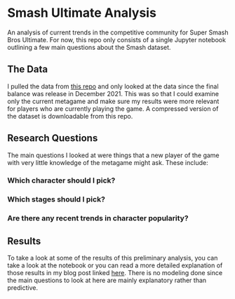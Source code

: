 # Smash Ultimate Analysis
An analysis of current trends in the competitive community for Super Smash Bros Ultimate. For now, this repo only consists of a single Jupyter notebook outlining a few main questions about the Smash dataset.
## The Data
I pulled the data from [this repo](https://github.com/smashdata/ThePlayerDatabase) and only looked at the data since the final balance was release in December 2021. This was so that I could examine only the current metagame and make sure my results were more relevant for players who are currently playing the game. A compressed version of the dataset is downloadable from this repo.
## Research Questions
The main questions I looked at were things that a new player of the game with very little knowledge of the metagame might ask. These include:
### Which character should I pick?
### Which stages should I pick?
### Are there any recent trends in character popularity?
## Results
To take a look at some of the results of this preliminary analysis, you can take a look at the notebook or you can read a more detailed explanation of those results in my blog post linked [here](TODO). There is no modeling done since the main questions to look at here are mainly explanatory rather than predictive.
